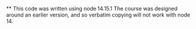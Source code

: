 ** This code was written using node 14.15.1
The course was designed around an earlier version, and so verbatim copying will not work with node 14.

